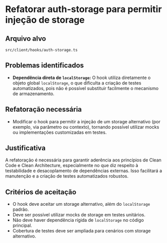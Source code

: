 # Refatorar auth-storage para permitir injeção de storage

## Arquivo alvo
`src/client/hooks/auth-storage.ts`

## Problemas identificados

- **Dependência direta de `localStorage`:** O hook utiliza diretamente o objeto global `localStorage`, o que dificulta a criação de testes automatizados, pois não é possível substituir facilmente o mecanismo de armazenamento.

## Refatoração necessária

- Modificar o hook para permitir a injeção de um storage alternativo (por exemplo, via parâmetro ou contexto), tornando possível utilizar mocks ou implementações customizadas em testes.

## Justificativa

A refatoração é necessária para garantir aderência aos princípios de Clean Code e Clean Architecture, especialmente no que diz respeito à testabilidade e desacoplamento de dependências externas. Isso facilitará a manutenção e a criação de testes automatizados robustos.

## Critérios de aceitação

- O hook deve aceitar um storage alternativo, além do `localStorage` padrão.
- Deve ser possível utilizar mocks de storage em testes unitários.
- Não deve haver dependência rígida de `localStorage` no código principal.
- Cobertura de testes deve ser ampliada para cenários com storage alternativo.